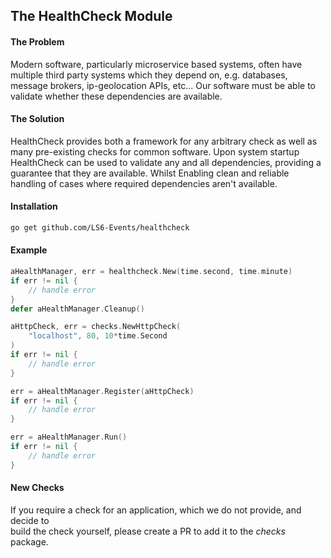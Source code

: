 ## The HealthCheck Module

#### The Problem
Modern software, particularly microservice based systems, often have 
multiple third party systems which they depend on, e.g. databases, 
message brokers, ip-geolocation APIs, etc...
Our software must be able to validate whether these dependencies are available.

#### The Solution
HealthCheck provides both a framework for any arbitrary check as well as 
many pre-existing checks for common software.
Upon system startup HealthCheck can be used to validate any and all 
dependencies, providing a guarantee that they are available.
Whilst Enabling clean and reliable handling of cases where required dependencies 
aren't available.

#### Installation
```bash
go get github.com/LS6-Events/healthcheck
```

#### Example
```go
aHealthManager, err = healthcheck.New(time.second, time.minute)
if err != nil {
    // handle error
}
defer aHealthManager.Cleanup()

aHttpCheck, err = checks.NewHttpCheck(
    "localhost", 80, 10*time.Second
)
if err != nil {
    // handle error
}

err = aHealthManager.Register(aHttpCheck)
if err != nil {
    // handle error
}

err = aHealthManager.Run()
if err != nil {
    // handle error
}
```

#### New Checks
If you require a check for an application, which we do not provide, and decide to  
build the check yourself, please create a PR to add it to the *checks* package.
